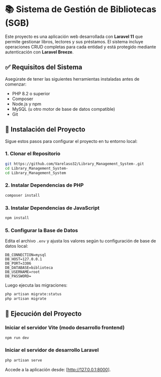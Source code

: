 # 📚 Sistema de Gestión de Bibliotecas (SGB)
Este proyecto es una aplicación web desarrollada con **Laravel 11** que permite gestionar libros, lectores y sus préstamos. El sistema incluye operaciones CRUD completas para cada entidad y está protegido mediante autenticación con **Laravel Breeze**.


## ✅ Requisitos del Sistema

Asegúrate de tener las siguientes herramientas instaladas antes de comenzar:

- PHP 8.2 o superior  
- Composer  
- Node.js y npm  
- MySQL (u otro motor de base de datos compatible)  
- Git


## 🚀 Instalación del Proyecto

Sigue estos pasos para configurar el proyecto en tu entorno local:

### 1. Clonar el Repositorio

```bash
git https://github.com/Varelaso32/Library_Management_System-.git
cd Library_Management_System-
cd Library_Management_System
```


### 2. Instalar Dependencias de PHP

```bash
composer install
```

### 3. Instalar Dependencias de JavaScript

```bash
npm install
```

### 5. Configurar la Base de Datos

Edita el archivo `.env` y ajusta los valores según tu configuración de base de datos local:

```dotenv
DB_CONNECTION=mysql
DB_HOST=127.0.0.1
DB_PORT=3306
DB_DATABASE=biblioteca
DB_USERNAME=root
DB_PASSWORD=
```

Luego ejecuta las migraciones:

```bash
php artisan migrate:status
php artisan migrate
```

## 🧪 Ejecución del Proyecto

### Iniciar el servidor Vite (modo desarrollo frontend)

```bash
npm run dev
```

### Iniciar el servidor de desarrollo Laravel

```bash
php artisan serve
```

Accede a la aplicación desde: [http://127.0.0.1:8000].
